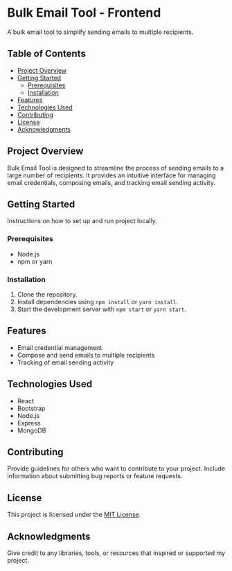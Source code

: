 # Bulk Email Tool - Frontend

   A bulk email tool to simplify sending emails to multiple recipients.

## Table of Contents

- [Project Overview](#project-overview)
- [Getting Started](#getting-started)
  - [Prerequisites](#prerequisites)
  - [Installation](#installation)
- [Features](#features)
- [Technologies Used](#technologies-used)
- [Contributing](#contributing)
- [License](#license)
- [Acknowledgments](#acknowledgments)

## Project Overview

Bulk Email Tool is designed to streamline the process of sending emails to a large number of recipients. It provides an intuitive interface for managing email credentials, composing emails, and tracking email sending activity.

## Getting Started

Instructions on how to set up and run project locally.

### Prerequisites

- Node.js
- npm or yarn

### Installation

1. Clone the repository.
2. Install dependencies using `npm install` or `yarn install`.
3. Start the development server with `npm start` or `yarn start`.

## Features

- Email credential management
- Compose and send emails to multiple recipients
- Tracking of email sending activity


## Technologies Used

- React 
- Bootstrap
- Node.js
- Express 
- MongoDB 

## Contributing

Provide guidelines for others who want to contribute to your project. Include information about submitting bug reports or feature requests.

## License

This project is licensed under the [MIT License](LICENSE).

## Acknowledgments

Give credit to any libraries, tools, or resources that inspired or supported my project.

